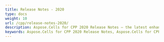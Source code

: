 ```yaml
---
title: Release Notes - 2020
type: docs
weight: 10
url: /cpp/release-notes-2020/
description: Aspose.Cells for CPP 2020 Release Notes – the latest enhancements, new features, and fixes.
keywords: Aspose.Cells for CPP 2020 Release Notes, Aspose.Cells for CPP 2020 updates and fixes
---
```



